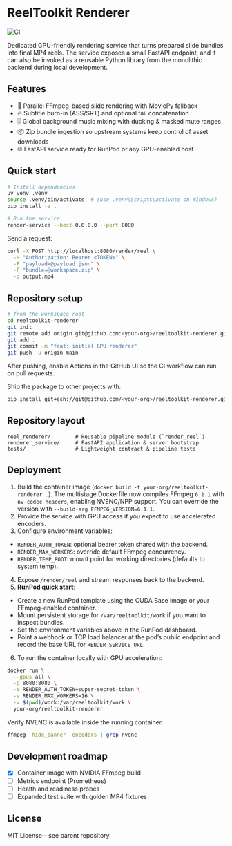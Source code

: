 # ReelToolkit Renderer

[![CI](https://github.com/<your-org>/reeltoolkit-renderer/actions/workflows/ci.yml/badge.svg)](https://github.com/<your-org>/reeltoolkit-renderer/actions/workflows/ci.yml)

Dedicated GPU-friendly rendering service that turns prepared slide bundles into final MP4 reels. The service exposes a small FastAPI endpoint, and it can also be invoked as a reusable Python library from the monolithic backend during local development.

## Features

- 🚀 Parallel FFmpeg-based slide rendering with MoviePy fallback
- 🔥 Subtitle burn-in (ASS/SRT) and optional tail concatenation
- 🎚️ Global background music mixing with ducking & masked mute ranges
- 📦 Zip bundle ingestion so upstream systems keep control of asset downloads
- 🌐 FastAPI service ready for RunPod or any GPU-enabled host

## Quick start

```bash
# Install dependencies
uv venv .venv
source .venv/bin/activate  # (use .venv\Scripts\activate on Windows)
pip install -e .

# Run the service
render-service --host 0.0.0.0 --port 8080
```

Send a request:

```bash
curl -X POST http://localhost:8080/render/reel \
  -H "Authorization: Bearer <TOKEN>" \
  -F "payload=@payload.json" \
  -F "bundle=@workspace.zip" \
  -o output.mp4
```

## Repository setup

```bash
# from the workspace root
cd reeltoolkit-renderer
git init
git remote add origin git@github.com:<your-org>/reeltoolkit-renderer.git
git add .
git commit -m "feat: initial GPU renderer"
git push -u origin main
```

After pushing, enable Actions in the GitHub UI so the CI workflow can run on pull requests.

Ship the package to other projects with:

```bash
pip install git+ssh://git@github.com/<your-org>/reeltoolkit-renderer.git
```

## Repository layout

```
reel_renderer/        # Reusable pipeline module (`render_reel`)
renderer_service/     # FastAPI application & server bootstrap
tests/                # Lightweight contract & pipeline tests
```

## Deployment

1. Build the container image (`docker build -t your-org/reeltoolkit-renderer .`). The multistage Dockerfile now compiles FFmpeg `6.1.1` with `nv-codec-headers`, enabling NVENC/NPP support. You can override the version with `--build-arg FFMPEG_VERSION=6.1.1`.
2. Provide the service with GPU access if you expect to use accelerated encoders.
3. Configure environment variables:
  - `RENDER_AUTH_TOKEN`: optional bearer token shared with the backend.
  - `RENDER_MAX_WORKERS`: override default FFmpeg concurrency.
  - `RENDER_TEMP_ROOT`: mount point for working directories (defaults to system temp).
4. Expose `/render/reel` and stream responses back to the backend.
5. **RunPod quick start**:
  - Create a new RunPod template using the CUDA Base image or your FFmpeg-enabled container.
  - Mount persistent storage for `/var/reeltoolkit/work` if you want to inspect bundles.
  - Set the environment variables above in the RunPod dashboard.
  - Point a webhook or TCP load balancer at the pod’s public endpoint and record the base URL for `RENDER_SERVICE_URL`.
  6. To run the container locally with GPU acceleration:

  ```bash
  docker run \
    --gpus all \
    -p 8080:8080 \
    -e RENDER_AUTH_TOKEN=super-secret-token \
    -e RENDER_MAX_WORKERS=16 \
    -v $(pwd)/work:/var/reeltoolkit/work \
    your-org/reeltoolkit-renderer
  ```

  Verify NVENC is available inside the running container:

  ```bash
  ffmpeg -hide_banner -encoders | grep nvenc
  ```

## Development roadmap

- [x] Container image with NVIDIA FFmpeg build
- [ ] Metrics endpoint (Prometheus)
- [ ] Health and readiness probes
- [ ] Expanded test suite with golden MP4 fixtures

## License

MIT License – see parent repository.
